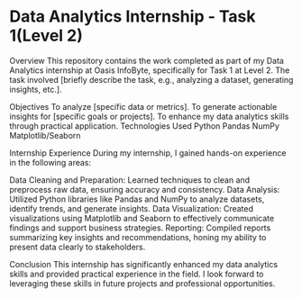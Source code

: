 # Data Analytics Internship - Task 1(Level 2)
Overview
This repository contains the work completed as part of my Data Analytics internship at Oasis InfoByte, specifically for Task 1 at Level 2. The task involved [briefly describe the task, e.g., analyzing a dataset, generating insights, etc.].

Objectives
To analyze [specific data or metrics].
To generate actionable insights for [specific goals or projects].
To enhance my data analytics skills through practical application.
Technologies Used
Python
Pandas
NumPy
Matplotlib/Seaborn

Internship Experience
During my internship, I gained hands-on experience in the following areas:

Data Cleaning and Preparation: Learned techniques to clean and preprocess raw data, ensuring accuracy and consistency.
Data Analysis: Utilized Python libraries like Pandas and NumPy to analyze datasets, identify trends, and generate insights.
Data Visualization: Created visualizations using Matplotlib and Seaborn to effectively communicate findings and support business strategies.
Reporting: Compiled reports summarizing key insights and recommendations, honing my ability to present data clearly to stakeholders.

Conclusion
This internship has significantly enhanced my data analytics skills and provided practical experience in the field. I look forward to leveraging these skills in future projects and professional opportunities.
